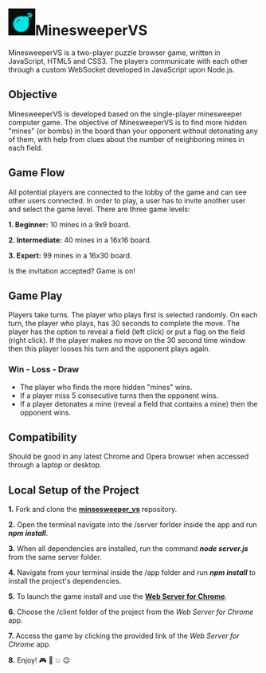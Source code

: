 <h1><img src="https://github.com/katerina-tziala/minesweeper_vs/blob/master/client/minesweeper_vs_logo.png" alt="budget restaurant reviews logo" width="54" height="54">MinesweeperVS</h1>
MinesweeperVS is a two-player puzzle browser game, written in JavaScript, HTML5 and CSS3. The players communicate with each other through a custom WebSocket developed in JavaScript upon Node.js.


<h2>Objective</h2>
MinesweeperVS is developed based on the single-player minesweeper computer game. The objective of MinesweeperVS is to find more hidden "mines" (or bombs) in the board than your opponent without detonating any of them, with help from clues about the number of neighboring mines in each field.


<h2>Game Flow</h2>
All potential players are connected to the lobby of the game and can see other users connected. In order to play, a user has to invite another user and select the game level. There are three game levels:

**1. Beginner:** 10 mines in a 9x9 board.

**2. Intermediate:** 40 mines in a 16x16 board.

**3. Expert:** 99 mines in a 16x30 board.

Is the invitation accepted? Game is on!

<h2>Game Play</h2>
Players take turns. The player who plays first is selected randomly. On each turn, the player who plays, has 30 seconds to complete the move. The player has the option to reveal a field (left click) or put a flag on the field (right click). If the player makes no move on the 30 second time window then this player looses his turn and the opponent plays again.

<h3>Win - Loss - Draw</h3>

- The player who finds the more hidden "mines" wins.
- If a player miss 5 consecutive turns then the opponent wins.
- If a player detonates a mine (reveal a field that contains a mine) then the opponent wins.



<h2>Compatibility</h2>
Should be good in any latest Chrome and Opera browser when accessed through a laptop or desktop.


<h2>Local Setup of the Project</h2>

**1.** Fork and clone the [**minsesweeper_vs**](https://github.com/katerina-tziala/minesweeper_vs) repository.

**2.** Open the terminal navigate into the /server forlder inside the app and run ***npm install***.

**3.** When all dependencies are installed, run the command ***node server.js*** from the same server folder.

**4.** Navigate from your terminal inside the /app folder and run  ***npm install*** to install the project's dependencies.

**5.** To launch the game install and use the [**Web Server for Chrome**](https://chrome.google.com/webstore/detail/web-server-for-chrome/ofhbbkphhbklhfoeikjpcbhemlocgigb).

**6.** Choose the /client folder of the project from the *Web Server for Chrome* app.

**7.** Access the game by clicking the provided link of the *Web Server for Chrome* app.

**8.** Enjoy! :video_game: :flags: :collision: :wink:

